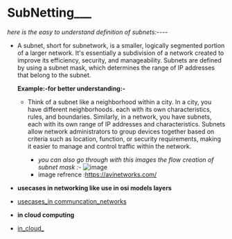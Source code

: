 # SubNetting___
  *here is the easy  to understand definition of subnets:----*

  - A subnet, short for subnetwork, is a smaller, logically segmented portion of a larger network. 
    It's essentially a subdivision of a network created to improve its efficiency, security, and 
    manageability. Subnets are defined by using a subnet mask, which determines the range of IP 
    addresses that belong to the subnet.
    
    **Example:-for better understanding:-**
    
    - Think of a subnet like a neighborhood within a city. In a city, you have different 
      neighborhoods.
      each with its own characteristics, rules, and boundaries. Similarly, in a network, you have 
      subnets, each with its own range of IP addresses and characteristics. Subnets allow network 
      administrators to group devices together based on criteria such as location, function, or 
      security requirements, making it easier to manage and control traffic within the network.

      - *you can also go through with this images the flow creation of subnet mask :-*
        ![image](https://github.com/Rjesh2006/SubNetting/assets/143868643/74062b6e-02d0-4c7d-867c-e195b89f527f)
       - image refrence :https://avinetworks.com/




- **usecases in networking like use in osi models layers** 
 - [usecases_in communcation_networks]()

 -  **in cloud computing**
 -  [in_cloud_]()
